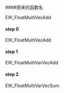 
####原来的函数名

EW_FloatMultiVecAdd


#### step 0
EW_FloatMultiVecAdd

#### step 1
EW_FloatMultiVarVecAdd

#### step 2
EW_FloatMultiVarVecSum
